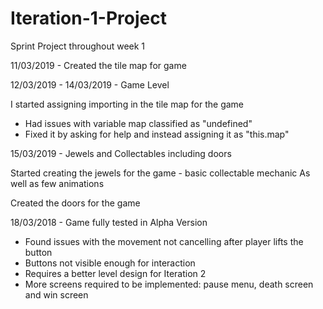# Iteration-1-Project
Sprint Project throughout week 1

11/03/2019 - Created the tile map for game

12/03/2019 - 14/03/2019 - Game Level

I started assigning importing in the tile map for the game
- Had issues with variable map classified as "undefined"
- Fixed it by asking for help and instead assigning it as "this.map"

15/03/2019 - Jewels and Collectables including doors

Started creating the jewels for the game - basic collectable mechanic
As well as few animations

Created the doors for the game

18/03/2018 - Game fully tested in Alpha Version
- Found issues with the movement not cancelling after player lifts the button
- Buttons not visible enough for interaction
- Requires a better level design for Iteration 2
- More screens required to be implemented: pause menu, death screen and win screen
